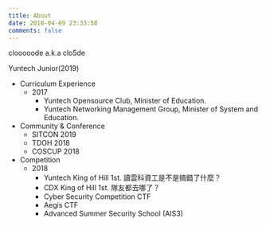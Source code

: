 ```yaml
---
title: About
date: 2018-04-09 23:33:58
comments: false
---
```


clooooode a.k.a clo5de

Yuntech Junior(2019)

- Curriculum Experience
  - 2017
    - Yuntech Opensource Club, Minister of Education.
    - Yuntech Networking Management Group, Minister of System and Education.
- Community & Conference
  - SITCON 2019
  - TDOH 2018
  - COSCUP 2018
- Competition
  - 2018
    - Yuntech King of Hill 1st. 讀雲科資工是不是搞錯了什麼？
    - CDX King of Hill 1st. 隊友都去哪了？
    - Cyber Security Competition CTF
    - Aegis CTF
    - Advanced Summer Security School (AIS3)


